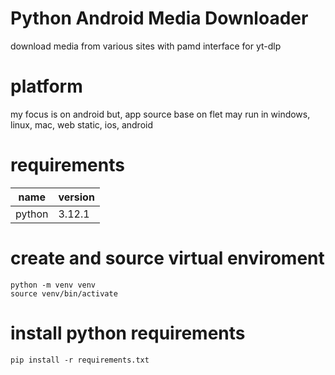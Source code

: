 # Python Android Media Downloader
download media from various sites with pamd interface for yt-dlp
# platform
my focus is on android but, app source base on flet may run in windows, linux, mac, web static, ios, android

# requirements
name   | version
-------|--------
python |  3.12.1

# create and source virtual enviroment
```
python -m venv venv
source venv/bin/activate
```
# install python requirements
```
pip install -r requirements.txt
```

